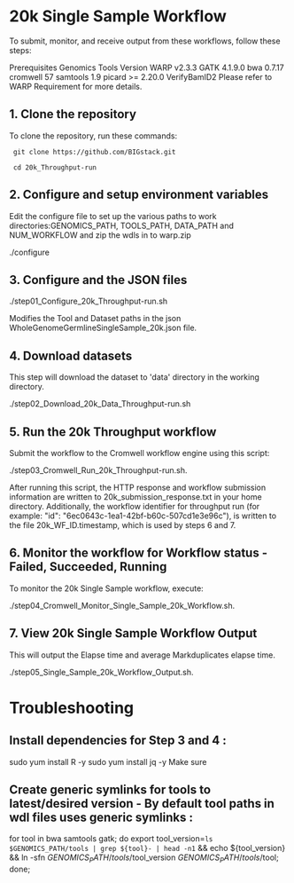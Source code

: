 # 20k Single Sample Workflow
To submit, monitor, and receive output from these workflows, follow these steps:

Prerequisites
Genomics Tools	Version
WARP	v2.3.3
GATK	4.1.9.0
bwa	0.7.17
cromwell	57
samtools	1.9
picard	>= 2.20.0
VerifyBamID2
Please refer to WARP Requirement for more details.


## 1.	Clone the repository
To clone the repository, run these commands:

     git clone https://github.com/BIGstack.git
     
     cd 20k_Throughput-run
  
## 2.	Configure and setup environment variables
Edit the configure file to set up the various paths to work directories:GENOMICS_PATH, TOOLS_PATH, DATA_PATH and NUM_WORKFLOW and zip the wdls in to warp.zip

./configure

## 3.	Configure and the JSON files

./step01_Configure_20k_Throughput-run.sh

Modifies the Tool and Dataset paths in the json WholeGenomeGermlineSingleSample_20k.json file.

## 4.	Download datasets
This step will download the dataset to 'data' directory in the working directory.

./step02_Download_20k_Data_Throughput-run.sh

## 5.	Run the 20k Throughput workflow
Submit the workflow to the Cromwell workflow engine using this script: 

./step03_Cromwell_Run_20k_Throughput-run.sh.

After running this script, the HTTP response and workflow submission information are written to 20k_submission_response.txt in your home directory. Additionally, the workflow identifier for throughput run (for example: "id": "6ec0643c-1ea1-42bf-b60c-507cd1e3e96c"), is written to the file 20k_WF_ID.timestamp, which is used by steps 6 and 7.

## 6.	Monitor the workflow for Workflow status - Failed, Succeeded, Running
To monitor the 20k Single Sample workflow, execute:

./step04_Cromwell_Monitor_Single_Sample_20k_Workflow.sh.

## 7.	View 20k Single Sample Workflow Output
This will output the Elapse time and average Markduplicates elapse time.

./step05_Single_Sample_20k_Workflow_Output.sh.

# Troubleshooting

## Install dependencies for Step 3 and 4 :
 sudo yum install R -y
 sudo yum install jq -y
 Make sure 
## Create generic symlinks for tools to latest/desired version - By default tool paths in wdl files uses generic symlinks :
 for tool in bwa samtools gatk;
 do 
   export tool_version=`ls $GENOMICS_PATH/tools | grep ${tool}- | head -n1` && echo ${tool_version} && ln -sfn $GENOMICS_PATH/tools/$tool_version $GENOMICS_PATH/tools/$tool; 
 done;
